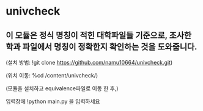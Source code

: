 # univcheck
## 이 모듈은 정식 명칭이 적힌 대학파일들 기준으로, 조사한 학과 파일에서 명칭이 정확한지 확인하는 것을 도와줍니다.
 (설치 방법: !git clone https://github.com/namu10664/univcheck.git)
 
 (위치 이동: %cd /content/univcheck/)
 
 (모듈을 설치하고 equivalence파일로 이동 한 후,) 
 
 입력창에 !python main.py 을 입력하세요
